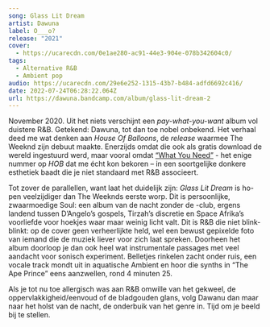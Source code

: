 ```yaml
---
song: Glass Lit Dream
artist: Dawuna
label: O___o?
release: "2021"
cover:
  - https://ucarecdn.com/0e1ae280-ac91-44e3-904e-078b342604c0/
tags:
  - Alternative R&B
  - Ambient pop
audio: https://ucarecdn.com/29e6e252-1315-43b7-b484-adfd6692c416/
date: 2022-07-24T06:28:22.064Z
url: https://dawuna.bandcamp.com/album/glass-lit-dream-2
---
```

November 2020. Uit het niets verschijnt een *pay-what-you-want* album vol duistere R&B. Getekend: Dawuna, tot dan toe nobel onbekend. Het verhaal deed me wat denken aan *House Of Balloons*, de *release* waarmee The Weeknd zijn debuut maakte. Enerzijds omdat die ook als gratis download de wereld ingestuurd werd, maar vooral omdat [“What You Need”](https://www.youtube.com/watch?v=PGCVhhUxnp8) - het enige nummer op *HOB* dat me écht kon bekoren – in een soortgelijke donkere esthetiek baadt die je niet standaard met R&B associeert.

Tot zover de parallellen, want laat het duidelijk zijn: *Glass Lit Dream* is ho-pen veelzijdiger dan The Weeknds eerste worp. Dit is persoonlijke, zwaarmoedige Soul: een album van de nacht zonder de -club, ergens landend tussen D’Angelo’s gospels, Tirzah’s discretie en Space Afrika’s voorliefde voor hoekjes waar maar weinig licht valt. Dit is R&B die niet blink-blinkt: op de cover geen verheerlijkte held, wel een bewust gepixelde foto van iemand die de muziek liever voor zich laat spreken. Doorheen het album doorloop je dan ook heel wat instrumentale passages met veel aandacht voor sonisch experiment. Belletjes rinkelen zacht onder ruis, een vocale track mondt uit in aquatische Ambient en hoor die synths in “The Ape Prince” eens aanzwellen, rond 4 minuten 25.

Als je tot nu toe allergisch was aan R&B omwille van het gekweel, de oppervlakkigheid/eenvoud of de bladgouden glans, volg Dawanu dan maar naar het holst van de nacht, de onderbuik van het genre in. Tijd om je beeld bij te stellen.